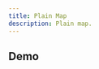 ```yaml
---
title: Plain Map
description: Plain map.
---
```


<script lang="ts">
  import Plain from "./Plain.svelte";
</script>

## Demo

<Plain />
